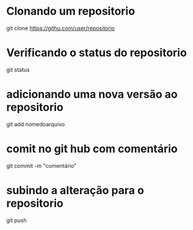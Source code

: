 # Clonando um repositorio

git clone https://githu.com/user/repositorio

# Verificando o status do repositorio

git status

# adicionando uma nova versão ao repositorio

git add nomedoarquivo

# comit no git hub com comentário 

git commit -m "comentário"

# subindo a alteração para o repositorio

git push


